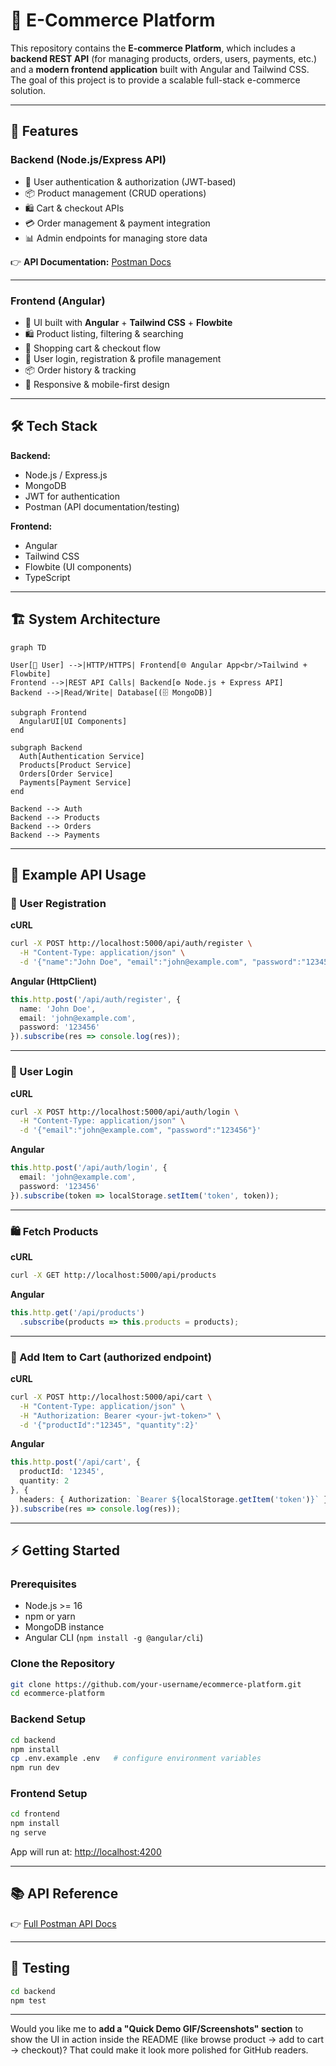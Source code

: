 # 🛒 E-Commerce Platform  

This repository contains the **E-commerce Platform**, which includes a **backend REST API** (for managing products, orders, users, payments, etc.) and a **modern frontend application** built with Angular and Tailwind CSS. The goal of this project is to provide a scalable full-stack e-commerce solution.  

---

## 🚀 Features  

### Backend (Node.js/Express API)
- 🔑 User authentication & authorization (JWT-based)  
- 📦 Product management (CRUD operations)  
- 🛍️ Cart & checkout APIs  
- 💳 Order management & payment integration  
- 📊 Admin endpoints for managing store data  

👉 **API Documentation:** [Postman Docs](https://documenter.getpostman.com/view/5709532/2s93JqTRWN)  

---

### Frontend (Angular)
- 🎨 UI built with **Angular** + **Tailwind CSS** + **Flowbite**  
- 🛍️ Product listing, filtering & searching  
- 🛒 Shopping cart & checkout flow  
- 👤 User login, registration & profile management  
- 📦 Order history & tracking  
- 📱 Responsive & mobile-first design  

---

## 🛠️ Tech Stack  

**Backend:**  
- Node.js / Express.js  
- MongoDB  
- JWT for authentication  
- Postman (API documentation/testing)  

**Frontend:**  
- Angular  
- Tailwind CSS  
- Flowbite (UI components)  
- TypeScript  

---

## 🏗️ System Architecture  
```mermaid
graph TD

User[👤 User] -->|HTTP/HTTPS| Frontend[🌐 Angular App<br/>Tailwind + Flowbite]
Frontend -->|REST API Calls| Backend[⚙️ Node.js + Express API]
Backend -->|Read/Write| Database[(🗄️ MongoDB)]

subgraph Frontend
  AngularUI[UI Components]
end

subgraph Backend
  Auth[Authentication Service]
  Products[Product Service]
  Orders[Order Service]
  Payments[Payment Service]
end

Backend --> Auth
Backend --> Products
Backend --> Orders
Backend --> Payments
```

---

## 📌 Example API Usage  

### 🔐 User Registration  

**cURL**
```bash
curl -X POST http://localhost:5000/api/auth/register \
  -H "Content-Type: application/json" \
  -d '{"name":"John Doe", "email":"john@example.com", "password":"123456"}'
```

**Angular (HttpClient)**  
```ts
this.http.post('/api/auth/register', {
  name: 'John Doe',
  email: 'john@example.com',
  password: '123456'
}).subscribe(res => console.log(res));
```

---

### 🔑 User Login  

**cURL**
```bash
curl -X POST http://localhost:5000/api/auth/login \
  -H "Content-Type: application/json" \
  -d '{"email":"john@example.com", "password":"123456"}'
```

**Angular**
```ts
this.http.post('/api/auth/login', {
  email: 'john@example.com',
  password: '123456'
}).subscribe(token => localStorage.setItem('token', token));
```

---

### 🛍️ Fetch Products  

**cURL**
```bash
curl -X GET http://localhost:5000/api/products
```

**Angular**
```ts
this.http.get('/api/products')
  .subscribe(products => this.products = products);
```

---

### 🛒 Add Item to Cart (authorized endpoint)  

**cURL**
```bash
curl -X POST http://localhost:5000/api/cart \
  -H "Content-Type: application/json" \
  -H "Authorization: Bearer <your-jwt-token>" \
  -d '{"productId":"12345", "quantity":2}'
```

**Angular**
```ts
this.http.post('/api/cart', {
  productId: '12345',
  quantity: 2
}, {
  headers: { Authorization: `Bearer ${localStorage.getItem('token')}` }
}).subscribe(res => console.log(res));
```

---

## ⚡ Getting Started  

### Prerequisites  
- Node.js >= 16  
- npm or yarn  
- MongoDB instance  
- Angular CLI (`npm install -g @angular/cli`)  

### Clone the Repository  
```bash
git clone https://github.com/your-username/ecommerce-platform.git
cd ecommerce-platform
```

### Backend Setup  
```bash
cd backend
npm install
cp .env.example .env   # configure environment variables
npm run dev
```

### Frontend Setup  
```bash
cd frontend
npm install
ng serve
```

App will run at: [http://localhost:4200](http://localhost:4200)

---

## 📚 API Reference  
👉 [Full Postman API Docs](https://documenter.getpostman.com/view/5709532/2s93JqTRWN)

---

## 🧪 Testing  
```bash
cd backend
npm test
```

---

Would you like me to **add a "Quick Demo GIF/Screenshots" section** to show the UI in action inside the README (like browse product → add to cart → checkout)? That could make it look more polished for GitHub readers.
